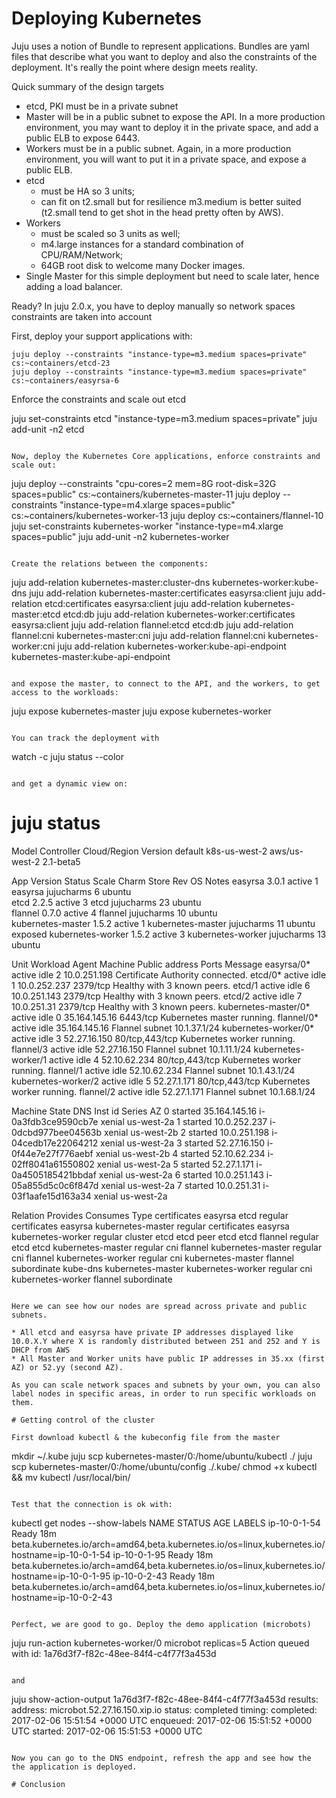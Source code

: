# Deploying Kubernetes 

Juju uses a notion of Bundle to represent applications. Bundles are yaml files that describe what you want to deploy and also the constraints of the deployment. It's really the point where design meets reality. 

Quick summary of the design targets

* etcd, PKI must be in a private subnet
* Master will be in a public subnet to expose the API. In a more production environment, you may want to deploy it in the private space, and add a public ELB to expose 6443. 
* Workers must be in a public subnet. Again, in a more production environment, you will want to put it in a private space, and expose a public ELB.
* etcd 
  * must be HA so 3 units;
  * can fit on t2.small but for resilience m3.medium is better suited (t2.small tend to get shot in the head pretty often by AWS).
* Workers 
  * must be scaled so 3 units as well;
  * m4.large instances for a standard combination of CPU/RAM/Network;
  * 64GB root disk to welcome many Docker images.
* Single Master for this simple deployment but need to scale later, hence adding a load balancer. 


Ready? In juju 2.0.x, you have to deploy manually so network spaces constraints are taken into account 

First, deploy your support applications with: 

```
juju deploy --constraints "instance-type=m3.medium spaces=private" cs:~containers/etcd-23
juju deploy --constraints "instance-type=m3.medium spaces=private" cs:~containers/easyrsa-6
```

Enforce the constraints and scale out etcd

juju set-constraints etcd "instance-type=m3.medium spaces=private"
juju add-unit -n2 etcd
```

Now, deploy the Kubernetes Core applications, enforce constraints and scale out: 

```
juju deploy --constraints "cpu-cores=2 mem=8G root-disk=32G spaces=public" cs:~containers/kubernetes-master-11
juju deploy --constraints "instance-type=m4.xlarge spaces=public" cs:~containers/kubernetes-worker-13
juju deploy cs:~containers/flannel-10
juju set-constraints kubernetes-worker "instance-type=m4.xlarge spaces=public"
juju add-unit -n2 kubernetes-worker
```

Create the relations between the components: 

```
juju add-relation kubernetes-master:cluster-dns kubernetes-worker:kube-dns
juju add-relation kubernetes-master:certificates easyrsa:client
juju add-relation etcd:certificates easyrsa:client
juju add-relation kubernetes-master:etcd etcd:db
juju add-relation kubernetes-worker:certificates easyrsa:client
juju add-relation flannel:etcd etcd:db
juju add-relation flannel:cni kubernetes-master:cni
juju add-relation flannel:cni kubernetes-worker:cni
juju add-relation kubernetes-worker:kube-api-endpoint kubernetes-master:kube-api-endpoint
```

and expose the master, to connect to the API, and the workers, to get access to the workloads: 

```
juju expose kubernetes-master
juju expose kubernetes-worker
```

You can track the deployment with

```
watch -c juju status --color
```

and get a dynamic view on: 

```
# juju status                    
Model    Controller     Cloud/Region   Version
default  k8s-us-west-2  aws/us-west-2  2.1-beta5

App                Version  Status  Scale  Charm              Store       Rev  OS      Notes
easyrsa            3.0.1    active      1  easyrsa            jujucharms    6  ubuntu  
etcd               2.2.5    active      3  etcd               jujucharms   23  ubuntu  
flannel            0.7.0    active      4  flannel            jujucharms   10  ubuntu  
kubernetes-master  1.5.2    active      1  kubernetes-master  jujucharms   11  ubuntu  exposed
kubernetes-worker  1.5.2    active      3  kubernetes-worker  jujucharms   13  ubuntu  

Unit                  Workload  Agent  Machine  Public address  Ports           Message
easyrsa/0*            active    idle   2        10.0.251.198                    Certificate Authority connected.
etcd/0*               active    idle   1        10.0.252.237    2379/tcp        Healthy with 3 known peers.
etcd/1                active    idle   6        10.0.251.143    2379/tcp        Healthy with 3 known peers.
etcd/2                active    idle   7        10.0.251.31     2379/tcp        Healthy with 3 known peers.
kubernetes-master/0*  active    idle   0        35.164.145.16   6443/tcp        Kubernetes master running.
  flannel/0*          active    idle            35.164.145.16                   Flannel subnet 10.1.37.1/24
kubernetes-worker/0*  active    idle   3        52.27.16.150    80/tcp,443/tcp  Kubernetes worker running.
  flannel/3           active    idle            52.27.16.150                    Flannel subnet 10.1.11.1/24
kubernetes-worker/1   active    idle   4        52.10.62.234    80/tcp,443/tcp  Kubernetes worker running.
  flannel/1           active    idle            52.10.62.234                    Flannel subnet 10.1.43.1/24
kubernetes-worker/2   active    idle   5        52.27.1.171     80/tcp,443/tcp  Kubernetes worker running.
  flannel/2           active    idle            52.27.1.171                     Flannel subnet 10.1.68.1/24

Machine  State    DNS            Inst id              Series  AZ
0        started  35.164.145.16  i-0a3fdb3ce9590cb7e  xenial  us-west-2a
1        started  10.0.252.237   i-0dcbd977bee04563b  xenial  us-west-2b
2        started  10.0.251.198   i-04cedb17e22064212  xenial  us-west-2a
3        started  52.27.16.150   i-0f44e7e27f776aebf  xenial  us-west-2b
4        started  52.10.62.234   i-02ff8041a61550802  xenial  us-west-2a
5        started  52.27.1.171    i-0a4505185421bbdaf  xenial  us-west-2a
6        started  10.0.251.143   i-05a855d5c0c6f847d  xenial  us-west-2a
7        started  10.0.251.31    i-03f1aafe15d163a34  xenial  us-west-2a

Relation      Provides           Consumes           Type
certificates  easyrsa            etcd               regular
certificates  easyrsa            kubernetes-master  regular
certificates  easyrsa            kubernetes-worker  regular
cluster       etcd               etcd               peer
etcd          etcd               flannel            regular
etcd          etcd               kubernetes-master  regular
cni           flannel            kubernetes-master  regular
cni           flannel            kubernetes-worker  regular
cni           kubernetes-master  flannel            subordinate
kube-dns      kubernetes-master  kubernetes-worker  regular
cni           kubernetes-worker  flannel            subordinate
```

Here we can see how our nodes are spread across private and public subnets. 

* All etcd and easyrsa have private IP addresses displayed like 10.0.X.Y where X is randomly distributed between 251 and 252 and Y is DHCP from AWS
* All Master and Worker units have public IP addresses in 35.xx (first AZ) or 52.yy (second AZ). 

As you can scale network spaces and subnets by your own, you can also label nodes in specific areas, in order to run specific workloads on them. 

# Getting control of the cluster

First download kubectl & the kubeconfig file from the master

```
mkdir ~/.kube
juju scp kubernetes-master/0:/home/ubuntu/kubectl ./
juju scp kubernetes-master/0:/home/ubuntu/config ./.kube/
chmod +x kubectl && mv kubectl /usr/local/bin/
```

Test that the connection is ok with: 

```
kubectl get nodes --show-labels
NAME           STATUS    AGE       LABELS
ip-10-0-1-54   Ready     18m       beta.kubernetes.io/arch=amd64,beta.kubernetes.io/os=linux,kubernetes.io/hostname=ip-10-0-1-54
ip-10-0-1-95   Ready     18m       beta.kubernetes.io/arch=amd64,beta.kubernetes.io/os=linux,kubernetes.io/hostname=ip-10-0-1-95
ip-10-0-2-43   Ready     18m       beta.kubernetes.io/arch=amd64,beta.kubernetes.io/os=linux,kubernetes.io/hostname=ip-10-0-2-43
```

Perfect, we are good to go. Deploy the demo application (microbots)

```
juju run-action kubernetes-worker/0 microbot replicas=5
Action queued with id: 1a76d3f7-f82c-48ee-84f4-c4f77f3a453d
```

and

```
juju show-action-output 1a76d3f7-f82c-48ee-84f4-c4f77f3a453d
results:
  address: microbot.52.27.16.150.xip.io
status: completed
timing:
  completed: 2017-02-06 15:51:54 +0000 UTC
  enqueued: 2017-02-06 15:51:52 +0000 UTC
  started: 2017-02-06 15:51:53 +0000 UTC
```

Now you can go to the DNS endpoint, refresh the app and see how the the application is deployed. 

# Conclusion

